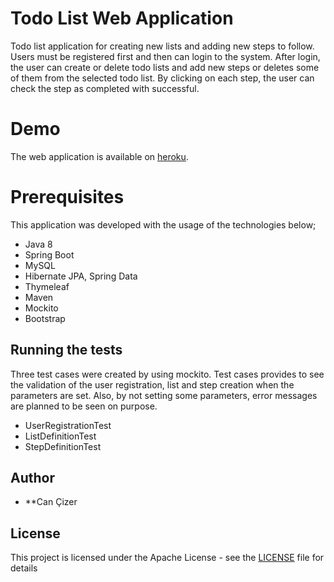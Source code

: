 # Todo List Web Application

Todo list application for creating new lists and adding new steps to follow.
Users must be registered first and then can login to the system. After login, the user can create or delete todo lists and add new steps or deletes some of them from the selected todo list. By clicking on each step, the user can check the step as completed with successful.

# Demo

The web application is available on [heroku](https://mytodo-list-app.herokuapp.com).

# Prerequisites

This application was developed with the usage of the technologies below;

* Java 8
* Spring Boot
* MySQL
* Hibernate JPA, Spring Data
* Thymeleaf
* Maven
* Mockito
* Bootstrap

## Running the tests

Three test cases were created by using mockito. Test cases provides to see the validation of the user registration, list and step creation when the parameters are set. Also, by not setting some parameters, error messages are planned to be seen on purpose.

* UserRegistrationTest
* ListDefinitionTest
* StepDefinitionTest

## Author

* **Can Çizer

## License

This project is licensed under the Apache License - see the [LICENSE](LICENSE) file for details
